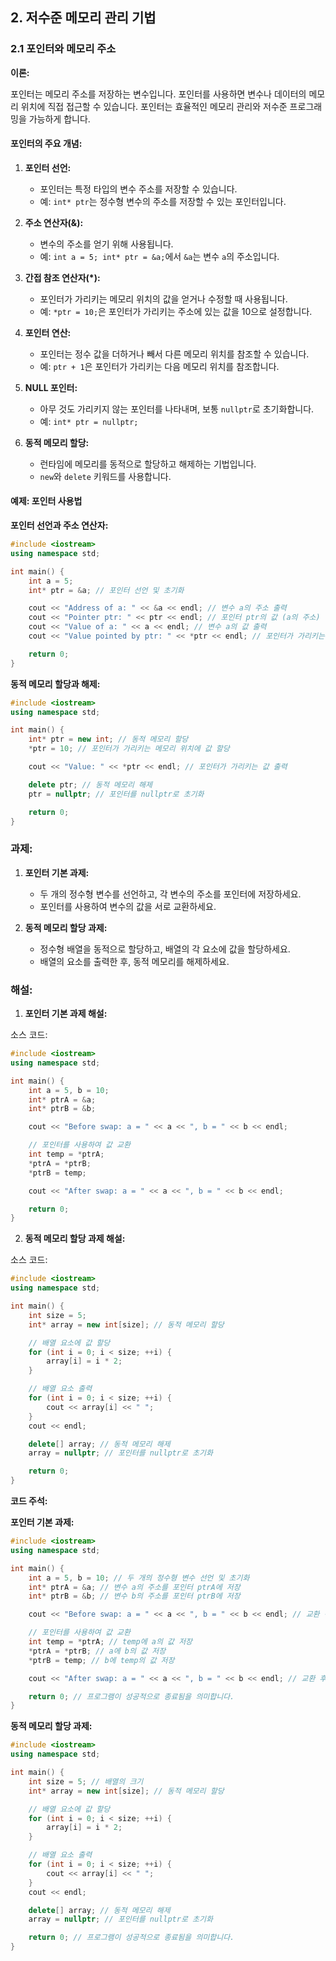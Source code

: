 ## 2. 저수준 메모리 관리 기법

### 2.1 포인터와 메모리 주소

**이론:**

포인터는 메모리 주소를 저장하는 변수입니다. 포인터를 사용하면 변수나 데이터의 메모리 위치에 직접 접근할 수 있습니다. 포인터는 효율적인 메모리 관리와 저수준 프로그래밍을 가능하게 합니다.

#### **포인터의 주요 개념:**

1. **포인터 선언:**
   - 포인터는 특정 타입의 변수 주소를 저장할 수 있습니다.
   - 예: `int* ptr`는 정수형 변수의 주소를 저장할 수 있는 포인터입니다.

2. **주소 연산자(&):**
   - 변수의 주소를 얻기 위해 사용됩니다.
   - 예: `int a = 5; int* ptr = &a;`에서 `&a`는 변수 `a`의 주소입니다.

3. **간접 참조 연산자(*):**
   - 포인터가 가리키는 메모리 위치의 값을 얻거나 수정할 때 사용됩니다.
   - 예: `*ptr = 10;`은 포인터가 가리키는 주소에 있는 값을 10으로 설정합니다.

4. **포인터 연산:**
   - 포인터는 정수 값을 더하거나 빼서 다른 메모리 위치를 참조할 수 있습니다.
   - 예: `ptr + 1`은 포인터가 가리키는 다음 메모리 위치를 참조합니다.

5. **NULL 포인터:**
   - 아무 것도 가리키지 않는 포인터를 나타내며, 보통 `nullptr`로 초기화합니다.
   - 예: `int* ptr = nullptr;`

6. **동적 메모리 할당:**
   - 런타임에 메모리를 동적으로 할당하고 해제하는 기법입니다.
   - `new`와 `delete` 키워드를 사용합니다.

#### **예제: 포인터 사용법**

**포인터 선언과 주소 연산자:**

```cpp
#include <iostream>
using namespace std;

int main() {
    int a = 5;
    int* ptr = &a; // 포인터 선언 및 초기화

    cout << "Address of a: " << &a << endl; // 변수 a의 주소 출력
    cout << "Pointer ptr: " << ptr << endl; // 포인터 ptr의 값 (a의 주소) 출력
    cout << "Value of a: " << a << endl; // 변수 a의 값 출력
    cout << "Value pointed by ptr: " << *ptr << endl; // 포인터가 가리키는 값 (a의 값) 출력

    return 0;
}
```

**동적 메모리 할당과 해제:**

```cpp
#include <iostream>
using namespace std;

int main() {
    int* ptr = new int; // 동적 메모리 할당
    *ptr = 10; // 포인터가 가리키는 메모리 위치에 값 할당

    cout << "Value: " << *ptr << endl; // 포인터가 가리키는 값 출력

    delete ptr; // 동적 메모리 해제
    ptr = nullptr; // 포인터를 nullptr로 초기화

    return 0;
}
```

### 과제:

1. **포인터 기본 과제:**
   - 두 개의 정수형 변수를 선언하고, 각 변수의 주소를 포인터에 저장하세요.
   - 포인터를 사용하여 변수의 값을 서로 교환하세요.

2. **동적 메모리 할당 과제:**
   - 정수형 배열을 동적으로 할당하고, 배열의 각 요소에 값을 할당하세요.
   - 배열의 요소를 출력한 후, 동적 메모리를 해제하세요.

### 해설:

1. **포인터 기본 과제 해설:**

소스 코드:

```cpp
#include <iostream>
using namespace std;

int main() {
    int a = 5, b = 10;
    int* ptrA = &a;
    int* ptrB = &b;

    cout << "Before swap: a = " << a << ", b = " << b << endl;

    // 포인터를 사용하여 값 교환
    int temp = *ptrA;
    *ptrA = *ptrB;
    *ptrB = temp;

    cout << "After swap: a = " << a << ", b = " << b << endl;

    return 0;
}
```

2. **동적 메모리 할당 과제 해설:**

소스 코드:

```cpp
#include <iostream>
using namespace std;

int main() {
    int size = 5;
    int* array = new int[size]; // 동적 메모리 할당

    // 배열 요소에 값 할당
    for (int i = 0; i < size; ++i) {
        array[i] = i * 2;
    }

    // 배열 요소 출력
    for (int i = 0; i < size; ++i) {
        cout << array[i] << " ";
    }
    cout << endl;

    delete[] array; // 동적 메모리 해제
    array = nullptr; // 포인터를 nullptr로 초기화

    return 0;
}
```

**코드 주석:**

**포인터 기본 과제:**

```cpp
#include <iostream>
using namespace std;

int main() {
    int a = 5, b = 10; // 두 개의 정수형 변수 선언 및 초기화
    int* ptrA = &a; // 변수 a의 주소를 포인터 ptrA에 저장
    int* ptrB = &b; // 변수 b의 주소를 포인터 ptrB에 저장

    cout << "Before swap: a = " << a << ", b = " << b << endl; // 교환 전의 값 출력

    // 포인터를 사용하여 값 교환
    int temp = *ptrA; // temp에 a의 값 저장
    *ptrA = *ptrB; // a에 b의 값 저장
    *ptrB = temp; // b에 temp의 값 저장

    cout << "After swap: a = " << a << ", b = " << b << endl; // 교환 후의 값 출력

    return 0; // 프로그램이 성공적으로 종료됨을 의미합니다.
}
```

**동적 메모리 할당 과제:**

```cpp
#include <iostream>
using namespace std;

int main() {
    int size = 5; // 배열의 크기
    int* array = new int[size]; // 동적 메모리 할당

    // 배열 요소에 값 할당
    for (int i = 0; i < size; ++i) {
        array[i] = i * 2;
    }

    // 배열 요소 출력
    for (int i = 0; i < size; ++i) {
        cout << array[i] << " ";
    }
    cout << endl;

    delete[] array; // 동적 메모리 해제
    array = nullptr; // 포인터를 nullptr로 초기화

    return 0; // 프로그램이 성공적으로 종료됨을 의미합니다.
}
```
